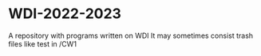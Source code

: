 # WDI-2022-2023
A repository with programs written on WDI
It may sometimes consist trash files like test in /CW1

